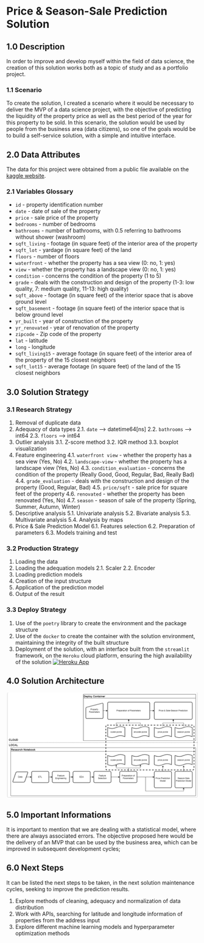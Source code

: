 # Price & Season-Sale Prediction Solution

## 1.0 Description
In order to improve and develop myself within the field of data science, the creation of this solution works both as a topic of study and as a portfolio project.

### 1.1 Scenario
To create the solution, I created a scenario where it would be necessary to deliver the MVP of a data science project, with the objective of predicting the liquidity of the property price as well as the best period of the year for this property to be sold. In this scenario, the solution would be used by people from the business area (data citizens), so one of the goals would be to build a self-service solution, with a simple and intuitive interface.

## 2.0 Data Attributes
The data for this project were obtained from a public file available on the [kaggle website](https://www.kaggle.com/datasets/shivachandel/kc-house-data).

### 2.1 Variables Glossary
- `id` - property identification number
- `date` - date of sale of the property
- `price` - sale price of the property
- `bedrooms` - number of bedrooms
- `bathrooms` - number of bathrooms, with 0.5 referring to bathrooms without shower (washroom)
- `sqft_living` - footage (in square feet) of the interior area of ​​the property
- `sqft_lot` - yardage (in square feet) of the land
- `floors` - number of floors
- `waterfront` - whether the property has a sea view (0: no, 1: yes)
- `view` - whether the property has a landscape view (0: no, 1: yes)
- `condition` - concerns the condition of the property (1 to 5)
- `grade` - deals with the construction and design of the property (1-3: low quality, 7: medium quality, 11-13: high quality)
- `sqft_above` - footage (in square feet) of the interior space that is above ground level
- `sqft_basement` - footage (in square feet) of the interior space that is below ground level
- `yr_built` - year of construction of the property
- `yr_renovated` - year of renovation of the property
- `zipcode` - Zip code of the property
- `lat` - latitude
- `long` - longitude
- `sqft_living15` - average footage (in square feet) of the interior area of ​​the property of the 15 closest neighbors
- `sqft_lot15` - average footage (in square feet) of the land of the 15 closest neighbors

## 3.0 Solution Strategy
### 3.1 Research Strategy
1. Removal of duplicate data
2. Adequacy of data types
    2.1. `date` --> datetime64[ns]
    2.2. `bathrooms` --> int64
    2.3. `floors` --> int64
3. Outlier analysis
    3.1. Z-score method
    3.2. IQR method
    3.3. boxplot visualization
4. Feature engineering
    4.1. `waterfront view` - whether the property has a sea view (Yes, No)
    4.2. `landscape-view` - whether the property has a landscape view (Yes, No)
    4.3. `condition_evaluation` - concerns the condition of the property (Really Good, Good, Regular, Bad, Really Bad)
    4.4. `grade_evaluation` - deals with the construction and design of the property (Good, Regular, Bad)
    4.5. `price/sqft` - sale price for square feet of the property
    4.6. `renovated` - whether the property has been renovated (Yes, No)
    4.7. `season` - season of sale of the property (Spring, Summer,  Autumn, Winter)
5. Descriptive analysis
    5.1. Univariate analysis
    5.2. Bivariate analysis
    5.3. Multivariate analysis
    5.4. Analysis by maps
6. Price & Sale Prediction Model
    6.1. Features selection
    6.2. Preparation of parameters
    6.3. Models training and test

### 3.2 Production Strategy
1. Loading the data
2. Loading the adequation models
    2.1. Scaler
    2.2. Encoder
3. Loading prediction models
4. Creation of the input structure
5. Application of the prediction model
6. Output of the result

### 3.3 Deploy Strategy
1. Use of the `poetry` library to create the environment and the package structure
2. Use of the `docker` to create the container with the solution environment, maintaining the integrity of the built structure
3. Deployment of the solution, with an interface built from the `streamlit` framework, on the `Heroku` cloud platform, ensuring the high availability of the solution
[<img alt="Heroku App" src="https://upload.wikimedia.org/wikipedia/commons/thumb/e/ec/Heroku_logo.svg/2560px-Heroku_logo.svg.png"/>](https://price-sale-prediction.herokuapp.com/)

## 4.0 Solution Architecture
![image](https://github.com/neusmarjr/precification_prediction/blob/master/images/architecture.png)

## 5.0 Important Informations
It is important to mention that we are dealing with a statistical model, where there are always associated errors. The objective proposed here would be the delivery of an MVP that can be used by the business area, which can be improved in subsequent development cycles;

## 6.0 Next Steps
It can be listed the next steps to be taken, in the next solution maintenance cycles, seeking to improve the prediction results.
1. Explore methods of cleaning, adequacy and normalization of data distribution
2. Work with APIs, searching for latitude and longitude information of properties from the address input
3. Explore different machine learning models and hyperparameter optimization methods
